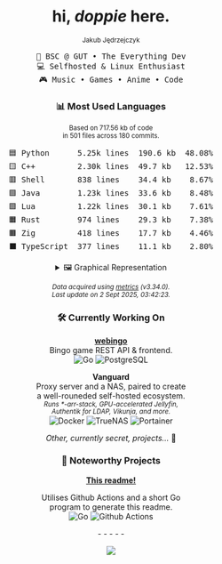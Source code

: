 <div align="center">

# hi, _doppie_ here.

<sub>Jakub Jędrzejczyk</sub>

<pre>
💼 BSC @ GUT • The Everything Dev
💻 Selfhosted & Linux Enthusiast
🎮 Music • Games • Anime • Code
</pre>

### 📊 Most Used Languages

<sub>Based on 717.56 kb of code</sub><br/>
<sup>in 501 files across 180 commits.</sup>

<pre>
🟦 Python      5.25k lines  190.6 kb  48.08%
🟨 C++         2.30k lines  49.7 kb   12.53%
🟥 Shell       838 lines    34.4 kb    8.67%
🟩 Java        1.23k lines  33.6 kb    8.48%
🟪 Lua         1.22k lines  30.1 kb    7.61%
🟧 Rust        974 lines    29.3 kb    7.38%
🟫 Zig         418 lines    17.7 kb    4.46%
⬛ TypeScript  377 lines    11.1 kb    2.80%
</pre>

<details>
<summary>🖼️ Graphical Representation</summary>
🟦🟦🟦🟦🟦<br>🟦🟦🟦🟦🟦<br>🟦🟦🟦🟦🟦<br>🟦🟦🟦🟦🟦<br>🟦🟦🟦🟦🟦<br>🟦🟦🟦🟦🟦<br>🟦🟦🟦🟦🟦<br>🟦🟨🟨🟨🟨<br>🟨🟨🟨🟨🟨<br>🟥🟥🟥🟥🟥<br>🟥🟥🟩🟩🟩<br>🟩🟩🟩🟪🟪<br>🟪🟪🟪🟪🟧<br>🟧🟧🟧🟧🟧<br>🟫🟫🟫⬛⬛<br>
</details>

_<sub>Data acquired using [metrics][metrics_url] (v3.34.0).</sub>_<br/>
_<sup>Last update on 2 Sept 2025, 03:42:23.</sup>_

### 🛠 Currently Working On

**[webingo][webingo]**  
Bingo game REST API & frontend.<br/>
![Go][golang_shield] ![PostgreSQL][postgres_shield]

**Vanguard**  
Proxy server and a NAS, paired to create<br/>
a well-rouneded self-hosted ecosystem.<br/>
_<sub>Runs \*-arr-stack, GPU-accelerated Jellyfin,</sub>_<br/>
_<sup>Authentik for LDAP, Vikunja, and more.</sup>_<br/>
![Docker][docker_shield] ![TrueNAS][truenas_shield] ![Portainer][portainer_shield]

_Other, currently secret, projects..._ 🤫

### 🌟 Noteworthy Projects

**[This readme!][profile_readme]**

Utilises Github Actions and a short Go<br/>
program to generate this readme.<br/>
![Go][golang_shield] ![Github Actions][github_actions_shield]

_\- - - - -_

![][view_counter]

</div>

<!-- Repository -->

[view_counter]: https://komarev.com/ghpvc/?username=dopp1e&color=blueviolet
[webingo]: https://github.com/dopp1e/webingo
[profile_readme]: https://github.com/dopp1e/dopp1e
[metrics_url]: https://github.com/lowlighter/metrics
[golang_shield]: https://img.shields.io/badge/Golang-black?style=flat&logo=go
[postgres_shield]: https://img.shields.io/badge/PostgreSQL-black?style=flat&logo=postgresql
[docker_shield]: https://img.shields.io/badge/-Docker-black?style=flat-square&logo=docker
[truenas_shield]: https://img.shields.io/badge/TrueNAS-black?style=flat&logo=truenas
[portainer_shield]: https://img.shields.io/badge/Portainer-black?style=flat&logo=portainer
[github_actions_shield]: https://img.shields.io/badge/Github%20Actions-black?style=flat&logo=githubactions
